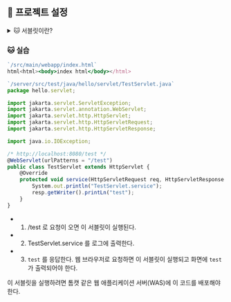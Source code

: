 

## 📝 프로젝트 설정
<details>
<summary>🐱 서블릿이란?</summary>
<div markdown="1">

[https://velog.io/@falling_star3/Tomcat-서블릿Servlet이란](https://velog.io/@falling_star3/Tomcat-%EC%84%9C%EB%B8%94%EB%A6%BFServlet%EC%9D%B4%EB%9E%80)

### ✏️ 1. 서블릿(Servlet)이란?

- 서블릿은 서버에서 실행되다가 **웹 브라우저에서 요청을 하면 해당 기능을 수행한 후 웹 브라우저에 결과를 전송**한다.
    - 쉽게 예를들면 로그인 시도를 할 때, **서버가 클라이언트에서 입력되는 아이디와 비밀번호를 확인하고 결과를 응답**하는데 이러한 역할을 수행하는 것이 서블릿이다.
    - **동적 웹 페이지를 만들 때 사용되는 자바 기반의 웹 애플리케이션 프로그래밍 기술**이다.
- 서블릿(Servlet)의 주요 특징
    - 클라이언트의 Request에 대해 동적으로 작동하는 웹 어플리케이션 컴포넌트
    - 기존의 정적 웹 프로그램의 문제점을 보완하여 동적인 여러 가지 기능을 제공
    - JAVA의 스레드를 이용하여 동작
    - MVC패턴에서 컨트롤러로 이용됨
    - 컨테이너에서 실행
    - 보안 기능을 적용하기 쉬움

### ✏️ 2. 서블릿의 동작과정


- 클라이언트가 **웹 서버에 요청**하면 **웹 서버는 그 요청을 톰캣과 같은 [WAS](https://velog.io/@falling_star3/web-Web-Server%EC%99%80-WASWeb-Application-Server)에 위임**한다. 그러면 **WAS는 각 요청에 해당하는 서블릿을 실행**한다. 그리고 **서블릿은 요청에 대한 기능을 수행**한 후 **결과를 반환하여 클라이언트에 전송**한다.
    
    ```
    1. 클라이언트 요청
    2. HttpServletRequest, HttpServletResponse 객체 생성
    3. Web.xml이 어느 서블릿에 대해 요청한 것인지 탐색
    4. 해당하는 서블릿에서 service() 메소드 호출
    5. doGet() 또는 doPost() 호출
    6. 동적 페이지 생성 후 ServletResponse 객체에 응답 전송
    7. HttpServletRequest, HttpServletResponse 객체 소멸
    ```
</div>
</details>


### 🐱 실습

```jsx
`/src/main/webapp/index.html`
html<html><body>index html</body></html>
```

```jsx
`/server/src/test/java/hello/servlet/TestServlet.java`
package hello.servlet;

import jakarta.servlet.ServletException;
import jakarta.servlet.annotation.WebServlet;
import jakarta.servlet.http.HttpServlet;
import jakarta.servlet.http.HttpServletRequest;
import jakarta.servlet.http.HttpServletResponse;

import java.io.IOException;

/* http://localhost:8080/test */
@WebServlet(urlPatterns = "/test")
public class TestServlet extends HttpServlet {
    @Override
    protected void service(HttpServletRequest req, HttpServletResponse resp) throws ServletException, IOException {
        System.out.println("TestServlet.service");
        resp.getWriter().printLn("test");
    }
}
```

- 1) /test 로 요청이 오면 이 서블릿이 실행된다.
- 2) TestServlet.service 를 로그에 출력한다.
- 3) `test` 를 응답한다. 웹 브라우저로 요청하면 이 서블릿이 실행되고 화면에 `test` 가 출력되어야 한다.

이 서블릿을 실행하려면 톰캣 같은 웹 애플리케이션 서버(WAS)에 이 코드를 배포해야 한다.